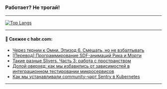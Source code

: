 ### Работает? Не трогай!

---
<!--
#### 🛠️ Technical stack:

![Java](https://img.shields.io/badge/Java-informational?logo=Oracle&style=flat&logoColor=white&color=FF4500)
![Kotlin](https://img.shields.io/badge/Kotlin-informational?logo=Kotlin&style=flat&logoColor=white&color=774D97)
![TS](https://img.shields.io/badge/TypeScript-informational?logo=typeScript&style=flat&logoColor=black&color=017acc)
![Python](https://img.shields.io/badge/Python-informational?logo=Python&style=flat&logoColor=black&color=ffdd54) <br>
![Spring](https://img.shields.io/badge/Spring-informational?logo=Spring&style=flat&logoColor=white&color=6DB33F) 
![SpringBoot](https://img.shields.io/badge/SpringBoot-informational?logo=SpringBoot&style=flat&logoColor=white&color=6DB33F)
![Nest](https://img.shields.io/badge/NestJS-informational?logo=NestJS&style=flat&logoColor=white&color=E0234E) 
![NodeJS](https://img.shields.io/badge/NodeJS-informational?logo=node.js&style=flat&logoColor=white&color=70A760)<br>
![PostgreSQL](https://img.shields.io/badge/PostgreSQL-informational?logo=PostgreSQL&style=flat&logoColor=white&color=DAA520)
![MongoDB](https://img.shields.io/badge/MongoDB-informational?logo=MongoDB&style=flat&logoColor=white&color=870000)
![Apache](https://img.shields.io/badge/Apache-informational?logo=apache&style=flat&logoColor=white&color=f74e28)

___ 
-->

<!--- #### 🛠️ : --->

[![Top Langs](https://github-readme-stats-82jvfl3w3-advtsettinggmailcoms-projects.vercel.app/api/top-langs/?username=zloylis&langs_count=10&hide_title=true&title_color=e6edf3&size_weight=0.5&count_weight=0.5&layout=compact&hide_progress=true&hide_border=true&theme=dracula)](https://github.com/zloylis)

<!---


####  :octocat:&nbsp;&nbsp; Статистика:

![GitHub stats](https://github-readme-stats-u2qms2cxw-advtsettinggmailcoms-projects.vercel.app/api?username=zloylis&show_icons=true&hide_border=true&theme=dracula&title_color=e6edf3&include_all_commits=true&count_private=true&hide_rank=false&hide_title=true&rank_icon=github)
-->
---

#### 💬 Свежее с habr.com:

<!-- BLOG-POST-LIST:START -->
- [Через тернии к Омни. Эпизод 6. Смешать, но не взбалтывать](https://habr.com/ru/companies/vtb/articles/869958/?utm_source=habrahabr&utm_medium=rss&utm_campaign=869958)
- [[Перевод] Программирование SDF-анимаций Рика и Морти](https://habr.com/ru/companies/cloud4y/articles/880294/?utm_source=habrahabr&utm_medium=rss&utm_campaign=880294)
- [Такие разные Slivers. Часть 3: работа с пространством](https://habr.com/ru/articles/877390/?utm_source=habrahabr&utm_medium=rss&utm_campaign=877390)
- [Долой оверхед: как мы избавились от зависимостей в интеграционном тестировании микросервисов](https://habr.com/ru/companies/kaspersky/articles/880268/?utm_source=habrahabr&utm_medium=rss&utm_campaign=880268)
- [Как мы устанавливали community-чарт Sentry в Kubernetes](https://habr.com/ru/companies/flant/articles/879564/?utm_source=habrahabr&utm_medium=rss&utm_campaign=879564)
<!-- BLOG-POST-LIST:END -->

---
